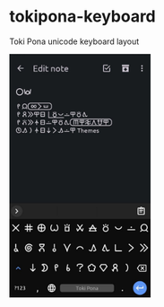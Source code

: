 # tokipona-keyboard
Toki Pona unicode keyboard layout

<img src="https://github.com/alinajafi/tokipona-keyboard/blob/main/Toki%20Pona%20layout.jpg" style="width: 50%">
